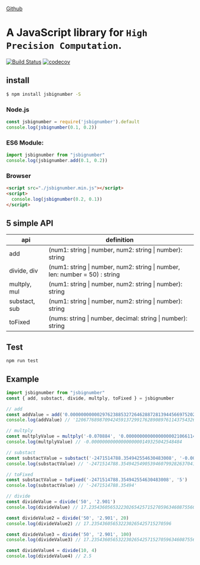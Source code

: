 [Github](https://github.com/BigFaceWangCY/numberComputedAsString.git)

# A JavaScript library for `High Precision Computation`.
[![Build Status](https://travis-ci.org/BigFaceWangCY/numberComputedAsString.svg?branch=master)](https://travis-ci.org/BigFaceWangCY/numberComputedAsString)
[![codecov](https://codecov.io/gh/BigFaceWangCY/numberComputedAsString/branch/master/graph/badge.svg)](https://codecov.io/gh/BigFaceWangCY/numberComputedAsString)

## install
```bash
$ npm install jsbignumber -S
```

### Node.js

```javascript
const jsbignumber = require('jsbignumber').default
console.log(jsbignumber(0.1, 0.2))
```


### ES6 Module:
```javascript
import jsbignumber from "jsbignumber"
console.log(jsbignumber.add(0.1, 0.2))
```

### Browser
```html
<script src="./jsbignumber.min.js"></script>
<script>
  console.log(jsbignumber(0.2, 0.1))
</script>
```


## 5 simple API

|    api    | definition |
| ---------- | --- |
| add |  (num1: string \| number, num2: string \| number): string |
| divide, div      |  (num1: string \| number, num2: string \| number, len: number = 50) : string |
| multply, mul |  (num1: string \| number, num2: string \| number): string |
| substact, sub       |  (num1: string \| number, num2: string \| number): string |
| toFixed       |  (nums: string \| number, decimal: string \| number): string |

## Test

```
npm run test
```

## Example

```js
import jsbignumber from "jsbignumber"
const { add, substact, divide, multply, toFixed } = jsbignumber

// add 
const addValue = add('0.00000000000297623885327264628872813944566975202437690710653591748231030925179641495339618475769115114527914606543143194147848430495597', '120677689870942459137299176289089761143754326820862009921425274349213001568104474801947554427316998849125038885919')
console.log(addValue) // '120677689870942459137299176289089761143754326820862009921425274349213001568104474801947554427316998849125038885919.00000000000297623885327264628872813944566975202437690710653591748231030925179641495339618475769115114527914606543143194147848430495597'

// multply
const multplyValue = multply('-0.070884', '0.0000000000000000002106611401')
console.log(multplyValue) // -0.0000000000000000000149325042548484

// substact
const substactValue = substact('-2471514788.354942554630483008', '-0.0000000055765369280717362958649740')
console.log(substactValue) // '-2471514788.354942549053946079928263704135026'

// toFixed
const substactValue = toFixed('-2471514788.354942554630483008', '5')
console.log(substactValue) // '-2471514788.35494'

// divide
const divideValue = divide('50', '2.901')
console.log(divideValue) // 17.23543605653223026542571527059634608755601516718373

const divideValue2 = divide('50', '2.901', 20)
console.log(divideValue2) // 17.235436056532230265425715270596

const divideValue3 = divide('50', '2.901', 100)
console.log(divideValue3) // 17.2354360565322302654257152705963460875560151671837297483626335746294381247845570492933471216821785591

const divideValue4 = divide(10, 4)
console.log(divideValue4) // 2.5

```
